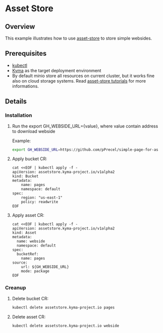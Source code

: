 # Asset Store

## Overview

This example illustrates how to use [asset-store](https://kyma-project.io/docs/1.5/components/asset-store/) to store simple websides.

## Prerequisites

- [kubectl](https://kubernetes.io/docs/tasks/tools/install-kubectl/)
- [Kyma](https://kyma-project.io/docs/) as the target deployment environment
-  By default minio store all resources on current cluster, but it works fine also on cloud storage systems. Read [asset-store tutorials](https://kyma-project.io/docs/components/asset-store#tutorials-tutorials) for more informations.


## Details

### Installation

1. Run the export GH_WEBSIDE_URL={value}, where value contain address to download webside

    Example:

    ```bash
    export GH_WEBSIDE_URL=https://github.com/pPrecel/simple-page-for-asset-store/archive/master.zip
    ```

2. Apply bucket CR:

    ```
    cat <<EOF | kubectl apply -f -
    apiVersion: assetstore.kyma-project.io/v1alpha2
    kind: Bucket
    metadata:
        name: pages
        namespace: default
    spec:
        region: "us-east-1"
        policy: readwrite
    EOF
    ```

3. Apply asset CR:

    ```
    cat <<EOF | kubectl apply -f -
    apiVersion: assetstore.kyma-project.io/v1alpha2
    kind: Asset
    metadata:
      name: webside
      namespace: default
    spec:
      bucketRef:
        name: pages
    source:
        url: ${GH_WEBSIDE_URL}
        mode: package
    EOF
    ```

### Creanup

1. Delete bucket CR:

    ```bash
    kubectl delete assetstore.kyma-project.io pages
    ```

2. Delete asset CR:

    ```bash
    kubectl delete assetstore.kyma-project.io webside
    ```
